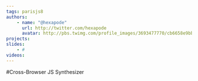 ```yaml
---
tags: parisjs8
authors:
    - name: "@hexapode"
      url: http://twitter.com/hexapode
      avatar: http://pbs.twimg.com/profile_images/3693477770/cb6658e9bb0db709e768d82e91f05af3_bigger.jpeg
projects:
slides:
    - #
videos:
---
```

#Cross-Browser JS Synthesizer
